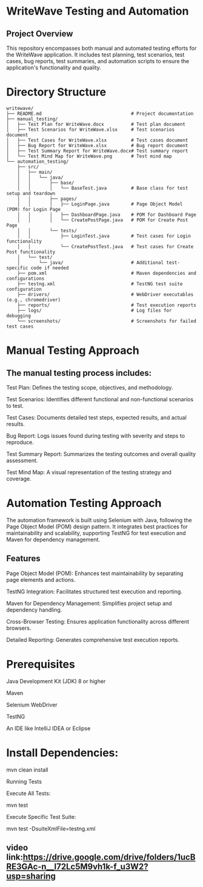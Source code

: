 # WriteWave Testing and Automation

## Project Overview

This repository encompasses both manual and automated testing efforts for the WriteWave application. It includes test planning, test scenarios, test cases, bug reports, test summaries, and automation scripts to ensure the application's functionality and quality.

# Directory Structure
~~~
writewave/
├── README.md                                 # Project documentation
├── manual_testing/
│   ├── Test Plan for WriteWave.docx          # Test plan document
│   ├── Test Scenarios for WriteWave.xlsx     # Test scenarios document
│   ├── Test Cases for WriteWave.xlsx         # Test cases document
│   ├── Bug Report for WriteWave.xlsx         # Bug report document
│   ├── Test Summary Report for WriteWave.docx# Test summary report
│   └── Test Mind Map for WriteWave.png       # Test mind map
└── automation_testing/
    ├── src/
    │   ├── main/
    │   │   └── java/
    │   │       ├── base/
    │   │       │   └── BaseTest.java         # Base class for test setup and teardown
    │   │       ├── pages/
    │   │       │   ├── LoginPage.java        # Page Object Model (POM) for Login Page
    │   │       │   ├── DashboardPage.java    # POM for Dashboard Page
    │   │       │   └── CreatePostPage.java   # POM for Create Post Page
    │   │       └── tests/
    │   │           ├── LoginTest.java        # Test cases for Login functionality
    │   │           └── CreatePostTest.java   # Test cases for Create Post functionality
    │   └── test/
    │       └── java/                         # Additional test-specific code if needed
    ├── pom.xml                               # Maven dependencies and configurations
    ├── testng.xml                            # TestNG test suite configuration
    ├── drivers/                              # WebDriver executables (e.g., chromedriver)
    ├── reports/                              # Test execution reports
    ├── logs/                                 # Log files for debugging
    └── screenshots/                          # Screenshots for failed test cases
~~~
# Manual Testing Approach

## The manual testing process includes:

Test Plan: Defines the testing scope, objectives, and methodology.

Test Scenarios: Identifies different functional and non-functional scenarios to test.

Test Cases: Documents detailed test steps, expected results, and actual results.

Bug Report: Logs issues found during testing with severity and steps to reproduce.

Test Summary Report: Summarizes the testing outcomes and overall quality assessment.

Test Mind Map: A visual representation of the testing strategy and coverage.

# Automation Testing Approach

The automation framework is built using Selenium with Java, following the Page Object Model (POM) design pattern. It integrates best practices for maintainability and scalability, supporting TestNG for test execution and Maven for dependency management.

## Features

Page Object Model (POM): Enhances test maintainability by separating page elements and actions.

TestNG Integration: Facilitates structured test execution and reporting.

Maven for Dependency Management: Simplifies project setup and dependency handling.

Cross-Browser Testing: Ensures application functionality across different browsers.

Detailed Reporting: Generates comprehensive test execution reports.

# Prerequisites

Java Development Kit (JDK) 8 or higher

Maven

Selenium WebDriver

TestNG

An IDE like IntelliJ IDEA or Eclipse


# Install Dependencies:

mvn clean install

Running Tests

Execute All Tests:

mvn test

Execute Specific Test Suite:

mvn test -DsuiteXmlFile=testng.xml

## video link:https://drive.google.com/drive/folders/1ucBRE3GAc-n__I72Lc5M9vh1k-f_u3W2?usp=sharing


